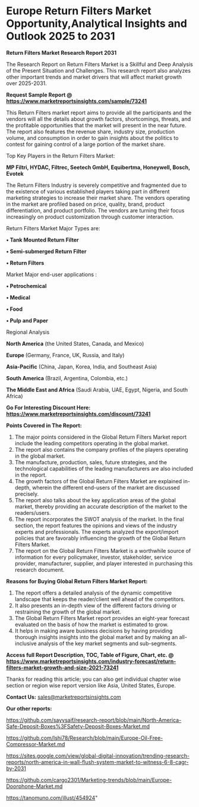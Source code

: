 # Europe Return Filters Market Opportunity,Analytical Insights and Outlook 2025 to 2031

<strong>Return Filters Market Research Report 2031</strong>

The Research Report on Return Filters Market is a Skillful and Deep Analysis of the Present Situation and Challenges. This research report also analyzes other important trends and market drivers that will affect market growth over 2025-2031.

<strong>Request Sample Report @ <a href=https://www.marketreportsinsights.com/sample/73241>https://www.marketreportsinsights.com/sample/73241</a></strong>

This Return Filters market report aims to provide all the participants and the vendors will all the details about growth factors, shortcomings, threats, and the profitable opportunities that the market will present in the near future. The report also features the revenue share, industry size, production volume, and consumption in order to gain insights about the politics to contest for gaining control of a large portion of the market share.

Top Key Players in the Return Filters Market:

<strong>MP Filtri, HYDAC, Filtrec, Seetech GmbH, Equibertma, Honeywell, Bosch, Evotek</strong>

The Return Filters Industry is severely competitive and fragmented due to the existence of various established players taking part in different marketing strategies to increase their market share. The vendors operating in the market are profiled based on price, quality, brand, product differentiation, and product portfolio. The vendors are turning their focus increasingly on product customization through customer interaction.

Return Filters Market Major Types are:

<strong>• Tank Mounted Return Filter

• Semi-submerged Return Filter

• Return Filters</strong>

Market Major end-user applications :

<strong>• Petrochemical

• Medical

• Food

• Pulp and Paper</strong>

Regional Analysis

</u><strong><b>North America</b></strong> (the United States, Canada, and Mexico)

<strong><b>Europe </b></strong>(Germany, France, UK, Russia, and Italy)

<strong><b>Asia-Pacific</b></strong> (China, Japan, Korea, India, and Southeast Asia)

<strong><b>South America</b></strong> (Brazil, Argentina, Colombia, etc.)

<strong><b>The Middle East and Africa</b></strong> (Saudi Arabia, UAE, Egypt, Nigeria, and South Africa)

<strong>Go For Interesting Discount Here: <a href=https://www.marketreportsinsights.com/discount/73241>https://www.marketreportsinsights.com/discount/73241</a></strong>

<strong>Points Covered in The Report:</strong>
<ol>
  <li>The major points considered in the Global Return Filters Market report include the leading competitors operating in the global market.</li>
  <li>The report also contains the company profiles of the players operating in the global market.</li>
  <li>The manufacture, production, sales, future strategies, and the technological capabilities of the leading manufacturers are also included in the report.</li>
  <li>The growth factors of the Global Return Filters Market are explained in-depth, wherein the different end-users of the market are discussed precisely.</li>
  <li>The report also talks about the key application areas of the global market, thereby providing an accurate description of the market to the readers/users.</li>
  <li>The report incorporates the SWOT analysis of the market. In the final section, the report features the opinions and views of the industry experts and professionals. The experts analyzed the export/import policies that are favorably influencing the growth of the Global Return Filters Market.</li>
  <li>The report on the Global Return Filters Market is a worthwhile source of information for every policymaker, investor, stakeholder, service provider, manufacturer, supplier, and player interested in purchasing this research document.</li>
</ol>
<strong>Reasons for Buying Global Return Filters Market Report:</strong>

<ol>
  <li>The report offers a detailed analysis of the dynamic competitive landscape that keeps the reader/client well ahead of the competitors.</li>
  <li>It also presents an in-depth view of the different factors driving or restraining the growth of the global market.</li>
  <li>The Global Return Filters Market report provides an eight-year forecast evaluated on the basis of how the market is estimated to grow.</li>
  <li>It helps in making aware business decisions by having providing thorough insights insights into the global market and by making an all-inclusive analysis of the key market segments and sub-segments.</li>
</ol>
<strong>Access full Report Description, TOC, Table of Figure, Chart, etc. @ <a href=https://www.marketreportsinsights.com/industry-forecast/return-filters-market-growth-and-size-2021-73241>https://www.marketreportsinsights.com/industry-forecast/return-filters-market-growth-and-size-2021-73241</a></strong>


Thanks for reading this article; you can also get individual chapter wise section or region wise report version like Asia, United States, Europe.

<strong>Contact Us:</strong>
sales@marketreportsinsights.com

<strong>Our other reports:</strong>

<a href=https://github.com/sayysaif/research-report/blob/main/North-America-Safe-Deposit-Boxes%3FSafety-Deposit-Boxes-Market.md>https://github.com/sayysaif/research-report/blob/main/North-America-Safe-Deposit-Boxes%3FSafety-Deposit-Boxes-Market.md</a>

<a href=https://github.com/Ishi78/Research/blob/main/Europe-Oil-Free-Compressor-Market.md>https://github.com/Ishi78/Research/blob/main/Europe-Oil-Free-Compressor-Market.md</a>

<a href=https://sites.google.com/view/global-digital-innovation/trending-research-reports/north-america-in-wall-flush-system-market-to-witness-6-8-cagr-by-2031>https://sites.google.com/view/global-digital-innovation/trending-research-reports/north-america-in-wall-flush-system-market-to-witness-6-8-cagr-by-2031</a>

<a href=https://github.com/cargo2301/Marketing-trends/blob/main/Europe-Doorphone-Market.md>https://github.com/cargo2301/Marketing-trends/blob/main/Europe-Doorphone-Market.md</a>

<a href=https://tanomuno.com/illust/454924>https://tanomuno.com/illust/454924</a>"
